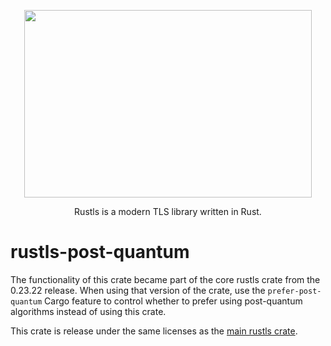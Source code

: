 <p align="center">
  <img width="460" height="300" src="https://raw.githubusercontent.com/rustls/rustls/main/admin/rustls-logo-web.png">
</p>

<p align="center">
Rustls is a modern TLS library written in Rust.
</p>

# rustls-post-quantum

The functionality of this crate became part of the core rustls
crate from the 0.23.22 release. When using that version of the crate,
use the `prefer-post-quantum` Cargo feature to control whether to prefer
using post-quantum algorithms instead of using this crate.

This crate is release under the same licenses as the [main rustls crate][rustls].

[rustls]: https://crates.io/crates/rustls
